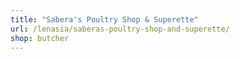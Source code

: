 ```yaml
---
title: "Sabera's Poultry Shop & Superette"
url: /lenasia/saberas-poultry-shop-and-superette/
shop: butcher
---
```


